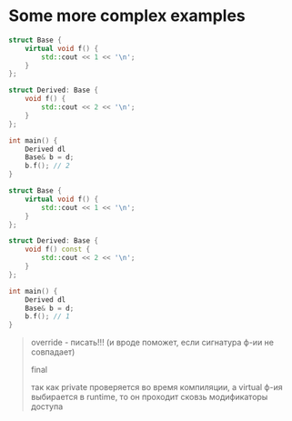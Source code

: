 # Some more complex examples

```c++
struct Base {
    virtual void f() {
        std::cout << 1 << '\n';
    }
};

struct Derived: Base {
    void f() {
        std::cout << 2 << '\n';
    }
};

int main() {
    Derived dl
    Base& b = d;
    b.f(); // 2
}
```

```c++
struct Base {
    virtual void f() {
        std::cout << 1 << '\n';
    }
};

struct Derived: Base {
    void f() const {
        std::cout << 2 << '\n';
    }
};

int main() {
    Derived dl
    Base& b = d;
    b.f(); // 1
}
```
> override - писать!!! (и вроде поможет, если сигнатура ф-ии не совпадает)
> 
> final
> 
> так как private проверяется во время компиляции, а virtual ф-ия выбирается в runtime, то он проходит сковзь модификаторы доступа